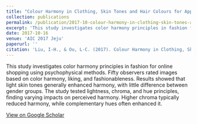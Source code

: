 ```yaml
---
title: "Colour Harmony in Clothing, Skin Tones and Hair Colours for Applications of Online Shopping"
collection: publications
permalink: /publication/2017-10-colour-harmony-in-clothing-skin-tones-and-hair-colours-for-applications-of-online-shopping
excerpt: 'This study investigates color harmony principles in fashion for online shopping using psychophysical methods.'
date: 2017-10-16
venue: 'AIC 2017 Jeju'
paperurl: ''
citation: 'Liu, I-H., & Ou, L-C. (2017). Colour Harmony in Clothing, Skin Tones and Hair Colours for Applications of Online Shopping. AIC 2017 Jeju.'
---
```


This study investigates color harmony principles in fashion for online shopping using psychophysical methods. Fifty observers rated images based on color harmony, liking, and fashionableness. Results showed that light skin tones generally enhanced harmony, with little difference between gender groups. The study tested lightness, chroma, and hue principles, finding varying impacts on perceived harmony. Higher chroma typically reduced harmony, while complementary hues often enhanced it.

<a href="https://scholar.google.com/citations?view_op=view_citation&hl=en&user=-Le0SiYAAAAJ&citation_for_view=-Le0SiYAAAAJ:u5HHmVD_uO8C" target="_blank">View on Google Scholar</a>

